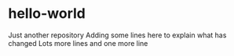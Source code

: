 # hello-world
Just another repository
Adding some lines here to explain what has changed
Lots more lines
and one more line
